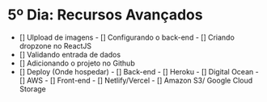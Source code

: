 # 5º Dia: Recursos Avançados

- [] Ulpload de imagens
      - [] Configurando o back-end
      - [] Criando dropzone no ReactJS
- [] Validando entrada de dados
- [] Adicionando o projeto no Github
- [] Deploy (Onde hospedar)
      - [] Back-end
            - [] Heroku
            - [] Digital Ocean
            - [] AWS
      - [] Front-end
            - [] Netlify/Vercel
            - [] Amazon S3/ Google Cloud Storage